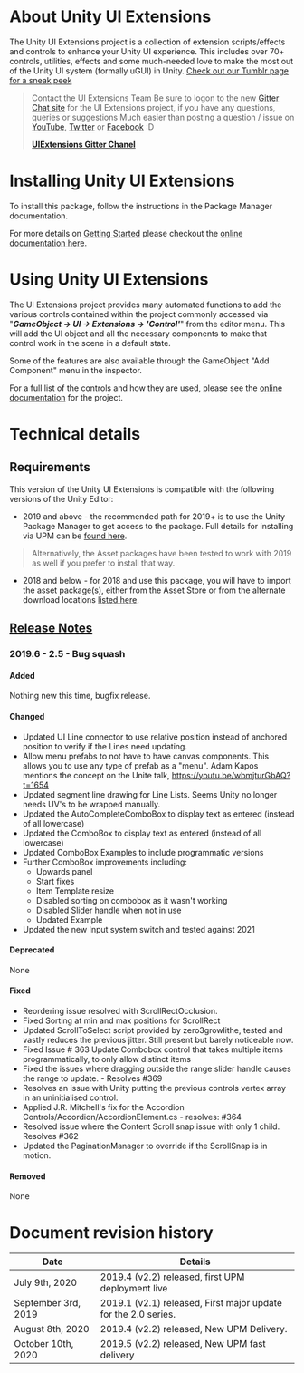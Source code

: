 <!-- Offline documentation -->

# About Unity UI Extensions

The Unity UI Extensions project is a collection of extension scripts/effects and controls to enhance your Unity UI experience. This includes over 70+ controls, utilities, effects and some much-needed love to make the most out of the Unity UI system (formally uGUI) in Unity.
[Check out our Tumblr page for a sneak peek](https://www.tumblr.com/blog/unityuiextensions)

> Contact the UI Extensions Team
> Be sure to logon to the new [Gitter Chat site](https://gitter.im/Unity-UI-Extensions/Lobby) for the UI Extensions project, if you have any questions, queries or suggestions
> Much easier than posting a question / issue on [YouTube](http://www.youtube.com/c/UnityUIExtensions), [Twitter](https://twitter.com/hashtag/UnityUIExtensions) or [Facebook](https://www.facebook.com/UnityUIExtensions) :D
>
> [**UIExtensions Gitter Chanel**](https://gitter.im/Unity-UI-Extensions/Lobby)

# Installing Unity UI Extensions

To install this package, follow the instructions in the Package Manager documentation.

For more details on [Getting Started](https://bitbucket.org/UnityUIExtensions/unity-ui-extensions/wiki/GettingStarted) please checkout the [online documentation here](https://bitbucket.org/UnityUIExtensions/unity-ui-extensions/wiki/GettingStarted).

# Using Unity UI Extensions

The UI Extensions project provides many automated functions to add the various controls contained within the project commonly accessed via "***GameObject -> UI -> Extensions -> 'Control'***" from the editor menu.  This will add the UI object and all the necessary components to make that control work in the scene in a default state.

Some of the features are also available through the GameObject "Add Component" menu in the inspector.

For a full list of the controls and how they are used, please see the [online documentation](https://bitbucket.org/UnityUIExtensions/unity-ui-extensions/wiki/Controls) for the project.

# Technical details

## Requirements

This version of the Unity UI Extensions is compatible with the following versions of the Unity Editor:

- 2019 and above - the recommended path for 2019+ is to use the Unity Package Manager to get access to the package.  Full details for installing via UPM can be [found here](https://bitbucket.org/UnityUIExtensions/unity-ui-extensions/wiki/UPMInstallation).

> Alternatively, the Asset packages have been tested to work with 2019 as well if you prefer to install that way.

- 2018 and below - for 2018 and use this package, you will have to import the asset package(s), either from the Asset Store or from the alternate download locations [listed here](https://bitbucket.org/UnityUIExtensions/unity-ui-extensions/wiki/Downloads).

## [Release Notes](https://bitbucket.org/UnityUIExtensions/unity-ui-extensions/wiki/ReleaseNotes/RELEASENOTES)

### 2019.6 - 2.5  - Bug squash

#### Added

Nothing new this time, bugfix release.

#### Changed

- Updated UI Line connector to use relative position instead of anchored position to verify if the Lines need updating.
- Allow menu prefabs to not have to have canvas components. This allows you to use any type of prefab as a "menu". Adam Kapos mentions the concept on the Unite talk, https://youtu.be/wbmjturGbAQ?t=1654
- Updated segment line drawing for Line Lists. Seems Unity no longer needs UV's to be wrapped manually.
- Updated the AutoCompleteComboBox to display text as entered (instead of all lowercase)
- Updated the ComboBox to display text as entered (instead of all lowercase)
- Updated ComboBox Examples to include programmatic versions
- Further ComboBox improvements including:
  * Upwards panel
  * Start fixes
  * Item Template resize
  * Disabled sorting on combobox as it wasn't working
  * Disabled Slider handle when not in use
  * Updated Example
- Updated the new Input system switch and tested against 2021

#### Deprecated

None

#### Fixed

- Reordering issue resolved with ScrollRectOcclusion.
- Fixed Sorting at min and max positions for ScrollRect
- Updated ScrollToSelect script provided by zero3growlithe, tested and vastly reduces the previous jitter. Still present but barely noticeable now.
- Fixed Issue # 363 Update Combobox control that takes multiple items programmatically, to only allow distinct items
- Fixed the issues where dragging outside the range slider handle causes the range to update. - Resolves #369
- Resolves an issue with Unity putting the previous controls vertex array in an uninitialised control.
- Applied J.R. Mitchell's fix for the Accordion Controls/Accordion/AccordionElement.cs - resolves: #364
- Resolved issue where the Content Scroll snap issue with only 1 child. Resolves #362
- Updated the PaginationManager to override if the ScrollSnap is in motion.

#### Removed

None

# Document revision history

|Date|Details|
|-|-|
|July 9th, 2020|2019.4 (v2.2) released, first UPM deployment live |
|September 3rd, 2019|2019.1 (v2.1) released, First major update for the 2.0 series.|
|August 8th, 2020|2019.4 (v2.2) released, New UPM Delivery.|
|October 10th, 2020|2019.5 (v2.2) released, New UPM fast delivery|
